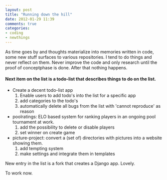 ```yaml
---
layout: post
title: "Running down the hill"
date: 2012-01-29 11:39
comments: true
categories: 
- coding
- newthings
---
```

As time goes by and thoughts materialize into memories written in code, some new stuff surfaces to various repositories. I tend to do things and never reflect on them. Never improve the code and only research until the proof of conceptphase is done. After that nothing happens.

#### Next item on the list is a todo-list that describes things to do on the list.
* Create a decent todo-list app
	1. Enable users to add todo's into the list for a specific app
	2. add categories to the todo's
	3. automatically delete all bugs from the list with 'cannot reproduce' as reason
* poolratings: ELO based system for ranking players in an ongoing pool tournament at work.
	1. add the possibility to delete or disable players
	2. set winner on create game
* picture-project: convert a (set of) directories with pictures into a website showing them.
	1. add tempting system
	2. make settings and integrate them in templates

New entry in the list is a fork that creates a Django app. Lovely.

To work now.